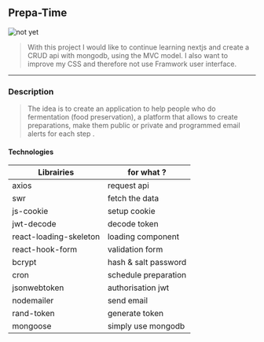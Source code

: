 ## Prepa-Time
![not yet]()
>With this project I would like to continue learning nextjs and create a CRUD api with mongodb, using the MVC model. I also want to improve my CSS and therefore not use Framwork user interface.

---

### Description
>The idea is to create an application to help people who do fermentation (food preservation), a platform that allows to create preparations, make them public or private and programmed email alerts for each step .

#### Technologies

Librairies | for what ?
-----------|------------
axios | request api
swr | fetch the data
js-cookie | setup cookie
jwt-decode | decode token 
react-loading-skeleton | loading component
react-hook-form | validation form
bcrypt | hash & salt password
cron | schedule preparation
jsonwebtoken | authorisation jwt
nodemailer | send email
rand-token | generate token
mongoose | simply use mongodb
